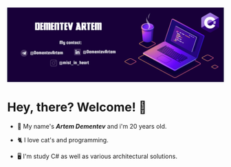 ![DBschema](/photo/myLogo.png)

# Hey, there? Welcome! 👋

- 🦭 My name's ***Artem Dementev*** and i'm 20 years old.  


- 🐈 I love cat's and programming.


- 🖥️ I'm study C# as well as various architectural solutions.
